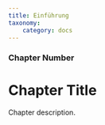 ```yaml
---
title: Einführung
taxonomy:
    category: docs
---
```


### Chapter Number

# Chapter Title

Chapter description.